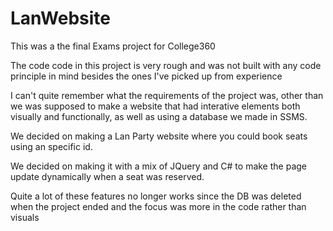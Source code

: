 # LanWebsite

This was a the final Exams project for College360

The code code in this project is very rough and was not built with any
code principle in mind besides the ones I've picked up from experience

I can't quite remember what the requirements of the project was, other
than we was supposed to make a website that had interative elements both
visually and functionally, as well as using a database we made in SSMS. 

We decided on making a Lan Party website where you could book seats using
an specific id. 

We decided on making it with a mix of JQuery and C# to make the page
update dynamically when a seat was reserved. 

Quite a lot of these features no longer works since the DB was deleted 
when the project ended and the focus was more in the code rather than
visuals
